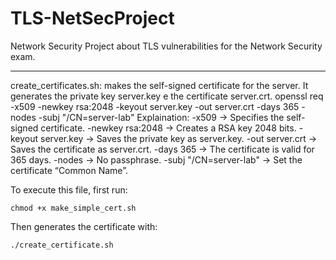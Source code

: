 # TLS-NetSecProject
Network Security Project about TLS vulnerabilities for the Network Security exam.

---

create_certificates.sh: makes the self-signed certificate for the server.
It generates the private key server.key e the certificate server.crt.
openssl req -x509 -newkey rsa:2048 -keyout server.key -out server.crt -days 365 -nodes -subj "/CN=server-lab"
Explaination: 
-x509 → Specifies the self-signed certificate.
-newkey rsa:2048 → Creates a RSA key 2048 bits.
-keyout server.key → Saves the private key as server.key.
-out server.crt → Saves the certificate as server.crt.
-days 365 → The certificate is valid for 365 days.
-nodes → No passphrase.
-subj "/CN=server-lab" → Set the certificate “Common Name”.

To execute this file, first run:

```
chmod +x make_simple_cert.sh
```

Then generates the certificate with:
```
./create_certificate.sh
```